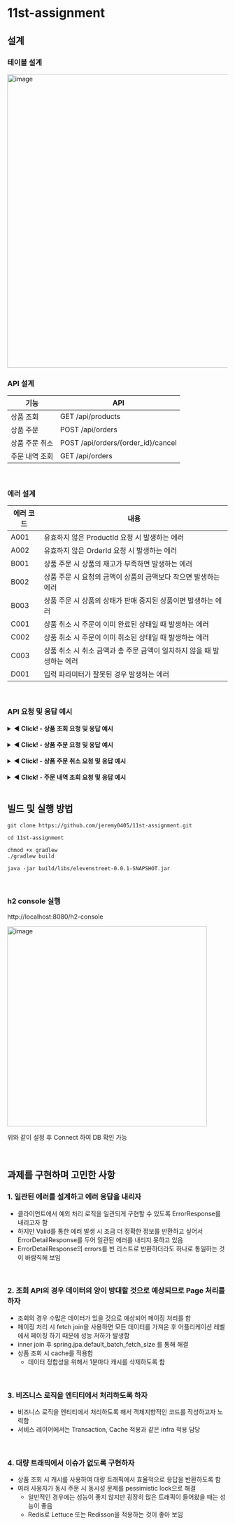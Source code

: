 # 11st-assignment

## 설계

### **테이블 설계**

<img width="669" alt="image" src="https://user-images.githubusercontent.com/81368630/185779893-952bce70-38ab-4d8b-a459-6a07a8ea3d97.png">

<br>

### **API 설계**

| 기능 | API |
|--|--|
| 상품 조회 | GET /api/products |
| 상품 주문 | POST /api/orders |
| 상품 주문 취소 | POST /api/orders/{order_id}/cancel |
| 주문 내역 조회 | GET /api/orders |


<br>

### **에러 설계**

| 에러 코드 | 내용 |
|--|--|
| A001 | 유효하지 않은 ProductId 요청 시 발생하는 에러 |
| A002 | 유효하지 않은 OrderId 요청 시 발생하는 에러 |
| B001 | 상품 주문 시 상품의 재고가 부족하면 발생하는 에러 |
| B002 | 상품 주문 시 요청의 금액이 상품의 금액보다 작으면 발생하는 에러 |
| B003 | 상품 주문 시 상품의 상태가 판매 중지된 상품이면 발생하는 에러 |
| C001 | 상품 취소 시 주문이 이미 완료된 상태일 때 발생하는 에러 |
| C002 | 상품 취소 시 주문이 이미 취소된 상태일 때 발생하는 에러 |
| C003 | 상품 취소 시 취소 금액과 총 주문 금액이 일치하지 않을 때 발생하는 에러 |
| D001 | 입력 파라미터가 잘못된 경우 발생하는 에러 |

<br>

### **API 요청 및 응답 예시**

<details>
<summary><b> ◀️ Click! - 상품 조회 요청 및 응답 예시 </b></summary>
<div markdown="1">

<br>

**기능**

- display_date 기준으로 전시중인 상품을 페이징 처리하여 반환한다.

**API**

- `GET /api/products`

**Query Param**

- Required
    - None
- Option
    - display_date
        - display_date=2022-08-21T00:00
        - 미입력시 default: 현재시간
    - page
        - page=1
        - 미입력시 default: page=0

**Error Response**

- display_date의 ISO Date Time Format이 잘못되었을 때
- `GET http://localhost:8080/api/products?display_date=2022-08-21T00&page=0`

- Http Status: 400
```json
{
    "errorResponse": {
        "code": "D001",
        "message": "요청이 올바르지 않습니다"
    },
    "errors": [
        {
            "field": "display_date",
            "value": "2022-08-21T00",
            "reason": "typeMismatch"
        }
    ]
}
```

**Success Response**

- `GET http://localhost:8080/api/products?display_date=2022-08-21T00:00&page=1`
- Http Status: 200
```json
{
	"content": [
		{
			"id": 6,
			"name": "(아마존)Corsai 벤전스LPX DDR4 데스크톱 메모리 키트 16GB (2x8GB) 블랙(CMK16GX4M2B3200C16)",
			"price": 84270,
			"quantity": 30,
			"sellerId": 3,
			"sellerName": "하이닉스",
			"status": "SALE"
		},
		{
			"id": 7,
			"name": "갤럭시S22",
			"price": 1200000,
			"quantity": 30,
			"sellerId": 4,
			"sellerName": "삼성",
			"status": "SALE"
		},
		{
			"id": 8,
			"name": "갤럭시 워치 4",
			"price": 220000,
			"quantity": 60,
			"sellerId": 4,
			"sellerName": "삼성",
			"status": "SALE"
		},
		{
			"id": 9,
			"name": "갤럭시S10",
			"price": 1000000,
			"quantity": 100,
			"sellerId": 4,
			"sellerName": "삼성",
			"status": "SUSPENDED"
		},
		{
			"id": 10,
			"name": "갤럭시 버즈 프로",
			"price": 330000,
			"quantity": 100,
			"sellerId": 4,
			"sellerName": "삼성",
			"status": "SALE"
		}
	],
	"pageable": {
		"sort": {
			"sorted": false,
			"unsorted": true,
			"empty": true
		},
		"pageNumber": 1,
		"pageSize": 5,
		"offset": 5,
		"paged": true,
		"unpaged": false
	},
	"totalPages": 2,
	"totalElements": 10,
	"last": true,
	"numberOfElements": 5,
	"sort": {
		"sorted": false,
		"unsorted": true,
		"empty": true
	},
	"size": 5,
	"number": 1,
	"first": false,
	"empty": false
}
```

**특이 사항**
- 캐시 적용
- spring.jpa.default_batch_fetch_size를 통한 N+1 쿼리 해결

</div>
</details>

<br>

<details>
<summary><b> ◀️ Click! - 상품 주문 요청 및 응답 예시 </b></summary>
<div markdown="1">

<br>

**기능**

- 사용자가 상품을 주문하면 주문 수량만큼 상품의 재고가 감소하고 상품이 주문된다.
- 여러 가지 상품을 한 번의 주문에 주문할 수 있다.

**API**

- `POST /api/orders`

**Header**

- `x-user-id:greatpeople`

**Request Body**

```json
{
	"orders": [
		{
			"productId": 2,
			"price": 800000,
			"quantity": 1
		},
		{
			"productId": 4,
			"price": 110000,
			"quantity": 1
		}
	],
	"address": {
		"city": "서울시 송파구",
		"street": "송파대로 567",
		"zipCode": "05503"
	}
}
```

**Error Response**

- Request Body의 productId에 해당하는 상품이 없을 때
- Http Status: 400
```json
{
	"code": "A001",
	"message": "해당 상품이 존재하지 않습니다"
}
```

- Request Body의 수량보다 상품의 재고가 적을 때
- Http Status: 400
```json
{
	"code": "B001",
	"message": "재고가 부족합니다"
}
```

- Request Body의 금액보다 상품의 가격이 클 때
- Http Status: 400
```json
{
	"code": "B002",
	"message": "입금된 금액이 충분하지 않습니다"
}
```

- Request Body의 productId에 해당하는 상품이 판매 중지일 때
- Http Status: 400
```json
{
	"code": "B003",
	"message": "판매 중지된 상품입니다"
}
```

- Request Body의 값이 음수이거나 비어 있어 Valid에서 검증되는 경우
- Http Status: 400
```json
{
	"errorResponse": {
		"code": "D001",
		"message": "요청이 올바르지 않습니다"
	},
	"errors": [
		{
			"field": "orders[1].productId",
			"value": "-9",
			"reason": "0보다 커야 합니다"
		},
		{
			"field": "address.city",
			"value": "",
			"reason": "비어 있을 수 없습니다"
		},
		{
			"field": "orders[1].price",
			"value": "-11000000",
			"reason": "0보다 커야 합니다"
		},
		{
			"field": "orders[1].quantity",
			"value": "-1",
			"reason": "0보다 커야 합니다"
		}
	]
}
```

**Success Response**

- 생성된 주문의 식별값을 반환
- Http Status: 201
```json
{
	"orderId": 8
}
```

**특이 사항**
- 비관적 락을 통해 상품의 수량을 감소시켜 동시성 문제 해결
- Entity에 비즈니스 로직을 넣어 Entity가 직접 자신의 정보를 수정하도록 함

</div>
</details>

<br>

<details>
<summary><b> ◀️ Click! - 상품 주문 취소 요청 및 응답 예시 </b></summary>
<div markdown="1">

<br>

**기능**

- 사용자가 상품 주문 취소하면 상품의 재고가 원래대로 돌아가고 주문이 취소된다.

**API**

- `POST /api/orders/{order_id}/cancel`

**Request Body**

```json
{
	"cancelPrice": 4040000
}
```

**Error Response**

- PathVariable의 orderId에 해당하는 주문이 없을 때
- Http Status: 400
```json
{
	"code": "A002",
	"message": "해당 주문이 존재하지 않습니다"
}
```

- PathVariable의 orderId에 해당하는 주문이 완료된 상태일 때
- Http Status: 400
```json
{
	"code": "C001",
	"message": "이미 완료된 주문은 취소가 불가능합니다"
}
```

- PathVariable의 orderId에 해당하는 주문이 이미 취소 상태일 때
- Http Status: 400
```json
{
	"code": "C002",
	"message": "이미 취소된 주문은 취소가 불가능합니다"
}
```

- Request Body의 취소 금액과 총 주문 금액이 일치하지 않을 때
- Http Status: 400
```json
{
	"code": "C003",
	"message": "취소 금액과 총 주문 금액이 일치하지 않습니다."
}
```

- Request Body의 값이 음수이거나 비어 있어 Valid에서 검증되는 경우
- Http Status: 400
```json
{
  "errorResponse": {
    "code": "D001",
    "message": "요청이 올바르지 않습니다"
  },
  "errors": [
    {
      "field": "cancelPrice",
      "value": "-4040000",
      "reason": "0 이상이어야 합니다"
    }
  ]
}
```

**Success Response**

- 취소된 주문의 식별값을 반환
- Http Status: 200
```json
{
	"orderId": 1
}
```

**특이 사항**

- Entity에 비즈니스 로직을 넣어 Entity가 직접 자신의 정보를 수정하도록 함

</div>
</details>

<br>

<details>
<summary><b> ◀️ Click! - 주문 내역 조회 요청 및 응답 예시 </b></summary>
<div markdown="1">

<br>

**기능**

- start_date, end_date 사이에 해당하는 회원의 주문 내역을 페이징 처리하여 반환한다.

**API**

- `GET /api/products`

**Header**

- `x-user-id:greatpeople`

**Query Param**

- Required
    - start_date
    - end_date
    
**Error Response**

- start_date 또는 end_date의 ISO Date Time Format이 잘못되었을 때
- `GET http://localhost:8080/api/orders?start_date=2022-06-20&end_date=2022-08-21T00:00`
- Http Status: 400
```json
{
  "errorResponse": {
    "code": "D001",
    "message": "요청이 올바르지 않습니다"
  },
  "errors": [
    {
      "field": "start_date",
      "value": "2022-06-20",
      "reason": "typeMismatch"
    }
  ]
}
```

- start_date가 end_date보다 이후의 Date Time 일 때
- `GET http://localhost:8080/api/orders?start_date=9999-12-20&end_date=2022-08-21T00:00`
- Http Status: 400
```json
{
  "code": "D001",
  "message": "요청이 올바르지 않습니다"
}
```


**Success Response**

- `GET http://localhost:8080/api/orders?start_date=2022-06-20T00:00&end_date=2022-08-21T00:00`
- Http Status: 200
```json
{
  "content": [
    {
      "orderId": 2,
      "orderHistories": [
        {
          "productName": "문화상품권",
          "productPrice": 50000,
          "orderPrice": 500000,
          "orderQuantity": 10
        }
      ],
      "address": {
        "city": "서울시 송파구",
        "street": "송파대로 567",
        "zipCode": "05503"
      }
    },
    {
      "orderId": 3,
      "orderHistories": [
        {
          "productName": "(아마존)Corsai 벤전스LPX DDR4 데스크톱 메모리 키트 16GB (2x8GB) 블랙(CMK16GX4M2B3200C16)",
          "productPrice": 84270,
          "orderPrice": 84270,
          "orderQuantity": 1
        }
      ],
      "address": {
        "city": "서울시 송파구",
        "street": "송파대로 567",
        "zipCode": "05503"
      }
    },
    {
      "orderId": 4,
      "orderHistories": [
        {
          "productName": "아이패드",
          "productPrice": 800000,
          "orderPrice": 800000,
          "orderQuantity": 1
        },
        {
          "productName": "애플팬슬",
          "productPrice": 110000,
          "orderPrice": 110000,
          "orderQuantity": 1
        }
      ],
      "address": {
        "city": "서울시 송파구",
        "street": "송파대로 567",
        "zipCode": "05503"
      }
    },
    {
      "orderId": 5,
      "orderHistories": [
        {
          "productName": "갤럭시 버즈 프로",
          "productPrice": 330000,
          "orderPrice": 330000,
          "orderQuantity": 1
        }
      ],
      "address": {
        "city": "서울시 송파구",
        "street": "송파대로 567",
        "zipCode": "05503"
      }
    },
    {
      "orderId": 6,
      "orderHistories": [
        {
          "productName": "맥북프로",
          "productPrice": 3400000,
          "orderPrice": 3400000,
          "orderQuantity": 1
        }
      ],
      "address": {
        "city": "서울시 송파구",
        "street": "송파대로 567",
        "zipCode": "05503"
      }
    }
  ],
  "pageable": {
    "sort": {
      "unsorted": true,
      "sorted": false,
      "empty": true
    },
    "pageNumber": 0,
    "pageSize": 5,
    "offset": 0,
    "paged": true,
    "unpaged": false
  },
  "totalPages": 1,
  "totalElements": 5,
  "last": true,
  "numberOfElements": 5,
  "number": 0,
  "first": true,
  "size": 5,
  "sort": {
    "unsorted": true,
    "sorted": false,
    "empty": true
  },
  "empty": false
}
```

**특이 사항**

- spring.jpa.default_batch_fetch_size를 통한 N+1 쿼리 해결 

</div>
</details>


<br>


## 빌드 및 실행 방법

```text
git clone https://github.com/jeremy0405/11st-assignment.git

cd 11st-assignment

chmod +x gradlew
./gradlew build

java -jar build/libs/elevenstreet-0.0.1-SNAPSHOT.jar
```

<br>

### h2 console 실행

http://localhost:8080/h2-console

<img width="456" alt="image" src="https://user-images.githubusercontent.com/81368630/185780913-de202727-c16d-4dfd-93a9-4ff29fa5bebf.png">

위와 같이 설정 후 Connect 하여 DB 확인 가능

<br>

## 과제를 구현하며 고민한 사항

### 1. 일관된 에러를 설계하고 에러 응답을 내리자
   - 클라이언트에서 예외 처리 로직을 일관되게 구현할 수 있도록 ErrorResponse를 내리고자 함
   - 하지만 Valid를 통한 에러 발생 시 조금 더 정확한 정보를 반환하고 싶어서 ErrorDetailResponse를 두어 일관된 에러를 내리지 못하고 있음
   - ErrorDetailResponse의 errors를 빈 리스트로 반환하더라도 하나로 통일하는 것이 바람직해 보임

<br>

### 2. 조회 API의 경우 데이터의 양이 방대할 것으로 예상되므로 Page 처리를 하자
   - 조회의 경우 수많은 데이터가 있을 것으로 예상되어 페이징 처리를 함
   - 페이징 처리 시 fetch join을 사용하면 모든 데이터를 가져온 후 어플리케이션 레벨에서 페이징 하기 때문에 성능 저하가 발생함
   - inner join 후 spring.jpa.default_batch_fetch_size 를 통해 해결
   - 상품 조회 시 cache를 적용함
     - 데이터 정합성을 위해서 1분마다 캐시를 삭제하도록 함

<br>

### 3. 비즈니스 로직을 엔티티에서 처리하도록 하자
   - 비즈니스 로직을 엔티티에서 처리하도록 해서 객체지향적인 코드를 작성하고자 노력함
   - 서비스 레이어에서는 Transaction, Cache 적용과 같은 infra 적용 담당

<br>

### 4. 대량 트래픽에서 이슈가 없도록 구현하자
   - 상품 조회 시 캐시를 사용하여 대량 트래픽에서 효율적으로 응답을 반환하도록 함
   - 여러 사용자가 동시 주문 시 동시성 문제를 pessimistic lock으로 해결
     - 일반적인 경우에는 성능이 좋지 않지만 굉장히 많은 트래픽이 들어왔을 때는 성능이 좋음
     - Redis로 Lettuce 또는 Redisson을 적용하는 것이 좋아 보임 
